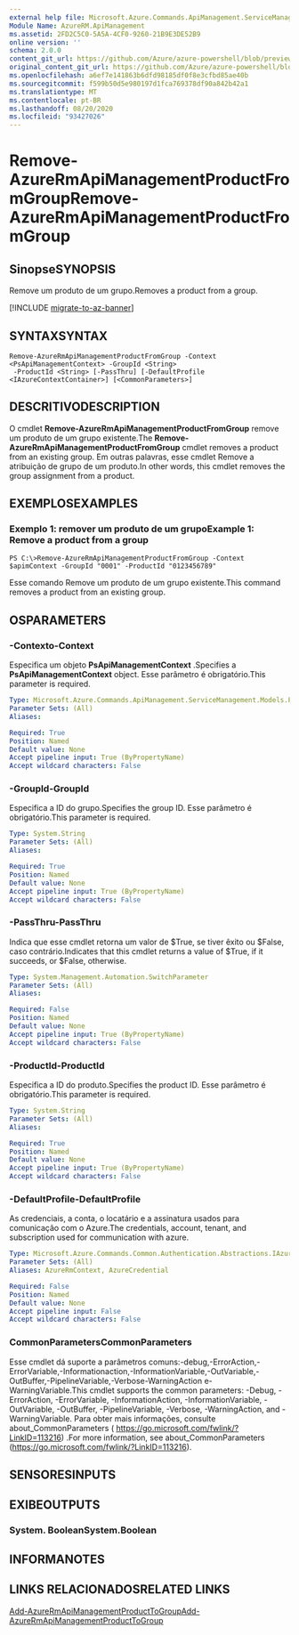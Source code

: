```yaml
---
external help file: Microsoft.Azure.Commands.ApiManagement.ServiceManagement.dll-Help.xml
Module Name: AzureRM.ApiManagement
ms.assetid: 2FD2C5C0-5A5A-4CF0-9260-21B9E3DE52B9
online version: ''
schema: 2.0.0
content_git_url: https://github.com/Azure/azure-powershell/blob/preview/src/ResourceManager/ApiManagement/Commands.ApiManagement/help/Remove-AzureRmApiManagementProductFromGroup.md
original_content_git_url: https://github.com/Azure/azure-powershell/blob/preview/src/ResourceManager/ApiManagement/Commands.ApiManagement/help/Remove-AzureRmApiManagementProductFromGroup.md
ms.openlocfilehash: a6ef7e141863b6dfd98185df0f8e3cfbd85ae40b
ms.sourcegitcommit: f599b50d5e980197d1fca769378df90a842b42a1
ms.translationtype: MT
ms.contentlocale: pt-BR
ms.lasthandoff: 08/20/2020
ms.locfileid: "93427026"
---
```

# <span data-ttu-id="95081-101">Remove-AzureRmApiManagementProductFromGroup</span><span class="sxs-lookup"><span data-stu-id="95081-101">Remove-AzureRmApiManagementProductFromGroup</span></span>

## <span data-ttu-id="95081-102">Sinopse</span><span class="sxs-lookup"><span data-stu-id="95081-102">SYNOPSIS</span></span>
<span data-ttu-id="95081-103">Remove um produto de um grupo.</span><span class="sxs-lookup"><span data-stu-id="95081-103">Removes a product from a group.</span></span>

[!INCLUDE [migrate-to-az-banner](../../includes/migrate-to-az-banner.md)]

## <span data-ttu-id="95081-104">SYNTAX</span><span class="sxs-lookup"><span data-stu-id="95081-104">SYNTAX</span></span>

```
Remove-AzureRmApiManagementProductFromGroup -Context <PsApiManagementContext> -GroupId <String>
 -ProductId <String> [-PassThru] [-DefaultProfile <IAzureContextContainer>] [<CommonParameters>]
```

## <span data-ttu-id="95081-105">DESCRITIVO</span><span class="sxs-lookup"><span data-stu-id="95081-105">DESCRIPTION</span></span>
<span data-ttu-id="95081-106">O cmdlet **Remove-AzureRmApiManagementProductFromGroup** remove um produto de um grupo existente.</span><span class="sxs-lookup"><span data-stu-id="95081-106">The **Remove-AzureRmApiManagementProductFromGroup** cmdlet removes a product from an existing group.</span></span>
<span data-ttu-id="95081-107">Em outras palavras, esse cmdlet Remove a atribuição de grupo de um produto.</span><span class="sxs-lookup"><span data-stu-id="95081-107">In other words, this cmdlet removes the group assignment from a product.</span></span>

## <span data-ttu-id="95081-108">EXEMPLOS</span><span class="sxs-lookup"><span data-stu-id="95081-108">EXAMPLES</span></span>

### <span data-ttu-id="95081-109">Exemplo 1: remover um produto de um grupo</span><span class="sxs-lookup"><span data-stu-id="95081-109">Example 1: Remove a product from a group</span></span>
```
PS C:\>Remove-AzureRmApiManagementProductFromGroup -Context $apimContext -GroupId "0001" -ProductId "0123456789"
```

<span data-ttu-id="95081-110">Esse comando Remove um produto de um grupo existente.</span><span class="sxs-lookup"><span data-stu-id="95081-110">This command removes a product from an existing group.</span></span>

## <span data-ttu-id="95081-111">OS</span><span class="sxs-lookup"><span data-stu-id="95081-111">PARAMETERS</span></span>

### <span data-ttu-id="95081-112">-Contexto</span><span class="sxs-lookup"><span data-stu-id="95081-112">-Context</span></span>
<span data-ttu-id="95081-113">Especifica um objeto **PsApiManagementContext** .</span><span class="sxs-lookup"><span data-stu-id="95081-113">Specifies a **PsApiManagementContext** object.</span></span>
<span data-ttu-id="95081-114">Esse parâmetro é obrigatório.</span><span class="sxs-lookup"><span data-stu-id="95081-114">This parameter is required.</span></span>

```yaml
Type: Microsoft.Azure.Commands.ApiManagement.ServiceManagement.Models.PsApiManagementContext
Parameter Sets: (All)
Aliases: 

Required: True
Position: Named
Default value: None
Accept pipeline input: True (ByPropertyName)
Accept wildcard characters: False
```

### <span data-ttu-id="95081-115">-GroupId</span><span class="sxs-lookup"><span data-stu-id="95081-115">-GroupId</span></span>
<span data-ttu-id="95081-116">Especifica a ID do grupo.</span><span class="sxs-lookup"><span data-stu-id="95081-116">Specifies the group ID.</span></span>
<span data-ttu-id="95081-117">Esse parâmetro é obrigatório.</span><span class="sxs-lookup"><span data-stu-id="95081-117">This parameter is required.</span></span>

```yaml
Type: System.String
Parameter Sets: (All)
Aliases: 

Required: True
Position: Named
Default value: None
Accept pipeline input: True (ByPropertyName)
Accept wildcard characters: False
```

### <span data-ttu-id="95081-118">-PassThru</span><span class="sxs-lookup"><span data-stu-id="95081-118">-PassThru</span></span>
<span data-ttu-id="95081-119">Indica que esse cmdlet retorna um valor de $True, se tiver êxito ou $False, caso contrário.</span><span class="sxs-lookup"><span data-stu-id="95081-119">Indicates that this cmdlet returns a value of $True, if it succeeds, or $False, otherwise.</span></span>

```yaml
Type: System.Management.Automation.SwitchParameter
Parameter Sets: (All)
Aliases: 

Required: False
Position: Named
Default value: None
Accept pipeline input: True (ByPropertyName)
Accept wildcard characters: False
```

### <span data-ttu-id="95081-120">-ProductId</span><span class="sxs-lookup"><span data-stu-id="95081-120">-ProductId</span></span>
<span data-ttu-id="95081-121">Especifica a ID do produto.</span><span class="sxs-lookup"><span data-stu-id="95081-121">Specifies the product ID.</span></span>
<span data-ttu-id="95081-122">Esse parâmetro é obrigatório.</span><span class="sxs-lookup"><span data-stu-id="95081-122">This parameter is required.</span></span>

```yaml
Type: System.String
Parameter Sets: (All)
Aliases: 

Required: True
Position: Named
Default value: None
Accept pipeline input: True (ByPropertyName)
Accept wildcard characters: False
```

### <span data-ttu-id="95081-123">-DefaultProfile</span><span class="sxs-lookup"><span data-stu-id="95081-123">-DefaultProfile</span></span>
<span data-ttu-id="95081-124">As credenciais, a conta, o locatário e a assinatura usados para comunicação com o Azure.</span><span class="sxs-lookup"><span data-stu-id="95081-124">The credentials, account, tenant, and subscription used for communication with azure.</span></span>

```yaml
Type: Microsoft.Azure.Commands.Common.Authentication.Abstractions.IAzureContextContainer
Parameter Sets: (All)
Aliases: AzureRmContext, AzureCredential

Required: False
Position: Named
Default value: None
Accept pipeline input: False
Accept wildcard characters: False
```

### <span data-ttu-id="95081-125">CommonParameters</span><span class="sxs-lookup"><span data-stu-id="95081-125">CommonParameters</span></span>
<span data-ttu-id="95081-126">Esse cmdlet dá suporte a parâmetros comuns:-debug,-ErrorAction,-ErrorVariable,-Informationaction,-InformationVariable,-OutVariable,-OutBuffer,-PipelineVariable,-Verbose-WarningAction e-WarningVariable.</span><span class="sxs-lookup"><span data-stu-id="95081-126">This cmdlet supports the common parameters: -Debug, -ErrorAction, -ErrorVariable, -InformationAction, -InformationVariable, -OutVariable, -OutBuffer, -PipelineVariable, -Verbose, -WarningAction, and -WarningVariable.</span></span> <span data-ttu-id="95081-127">Para obter mais informações, consulte about_CommonParameters ( https://go.microsoft.com/fwlink/?LinkID=113216) .</span><span class="sxs-lookup"><span data-stu-id="95081-127">For more information, see about_CommonParameters (https://go.microsoft.com/fwlink/?LinkID=113216).</span></span>

## <span data-ttu-id="95081-128">SENSORES</span><span class="sxs-lookup"><span data-stu-id="95081-128">INPUTS</span></span>

## <span data-ttu-id="95081-129">EXIBE</span><span class="sxs-lookup"><span data-stu-id="95081-129">OUTPUTS</span></span>

### <span data-ttu-id="95081-130">System. Boolean</span><span class="sxs-lookup"><span data-stu-id="95081-130">System.Boolean</span></span>

## <span data-ttu-id="95081-131">INFORMA</span><span class="sxs-lookup"><span data-stu-id="95081-131">NOTES</span></span>

## <span data-ttu-id="95081-132">LINKS RELACIONADOS</span><span class="sxs-lookup"><span data-stu-id="95081-132">RELATED LINKS</span></span>

[<span data-ttu-id="95081-133">Add-AzureRmApiManagementProductToGroup</span><span class="sxs-lookup"><span data-stu-id="95081-133">Add-AzureRmApiManagementProductToGroup</span></span>](./Add-AzureRmApiManagementProductToGroup.md)


